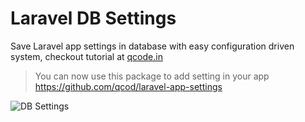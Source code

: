 # Laravel DB Settings
Save Laravel app settings in database with easy configuration driven system, checkout tutorial at [qcode.in](http://qcode.in/save-laravel-app-settings-in-database)

> You can now use this package to add setting in your app https://github.com/qcod/laravel-app-settings

![DB Settings](https://i0.wp.com/www.qcode.in/wp-content/uploads/2018/01/Save-laravel-app-settings-in-database.jpg?w=1400) 
